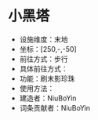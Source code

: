 # 小黑塔

* 设施维度：末地
* 坐标：[250,-,-50]
* 前往方式：步行
* 具体前往方式：
* 功能：刷末影珍珠
* 使用方法：
* 建造者：NiuBoYin
* 词条贡献者：NiuBoYin

